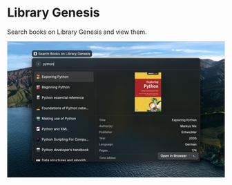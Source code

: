 # Library Genesis

Search books on Library Genesis and view them.

![Screencast](./screencasts/library-genesis-1.png)
